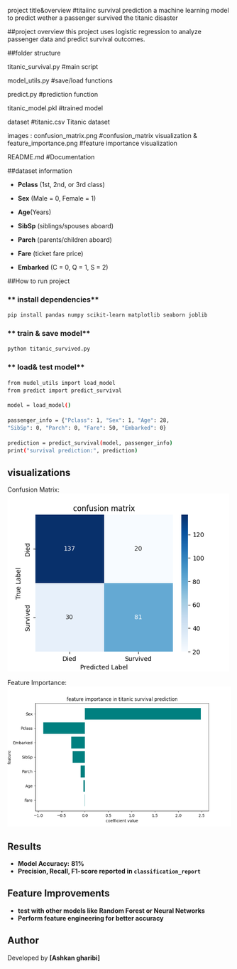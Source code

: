 project title&overview
#titaiinc survival prediction
a machine learning model to predict wether a passenger survived the titanic disaster

##project overview
this project uses logistic regression to analyze passenger data and predict survival outcomes.

##folder structure

titanic_survival.py #main script

model_utils.py #save/load functions

predict.py #prediction function

titanic_model.pkl #trained model

dataset  #titanic.csv Titanic dataset

images : confusion_matrix.png #confusion_matrix visualization & feature_importance.png #feature importance visualization

README.md  #Documentation

##dataset information

- **Pclass** (1st, 2nd, or 3rd class)

- **Sex** (Male = 0, Female = 1)
- **Age**(Years)
- **SibSp** (siblings/spouses aboard)
-  **Parch** (parents/children aboard)
-  **Fare** (ticket fare price)
- **Embarked** (C = 0, Q = 1, S = 2)


##How to run project
### ** install dependencies**
```bash
pip install pandas numpy scikit-learn matplotlib seaborn joblib

```
### ** train & save model**
```bash
python titanic_survived.py
```
### ** load& test model**
```bash
from mudel_utils import load_model
from predict import predict_survival

model = load_model()

passenger_info = {"Pclass": 1, "Sex": 1, "Age": 28,
"SibSp": 0, "Parch": 0, "Fare": 50, "Embarked": 0}

prediction = predict_survival(model, passenger_info)
print("survival prediction:", prediction)
```
## visualizations
Confusion Matrix:
![Confusion Matrix](images/confusion_matrix.png.png)

Feature Importance:
![Feature Importance](images/feature_importance.png.png)

## Results
- **Model Accuracy:** **81%**
- **Precision, Recall, F1-score
reported in `classification_report`**

## Feature Improvements
- **test with other models like Random Forest or Neural Networks**
- **Perform feature engineering for better accuracy**

## Author
Developed by **[Ashkan gharibi]**